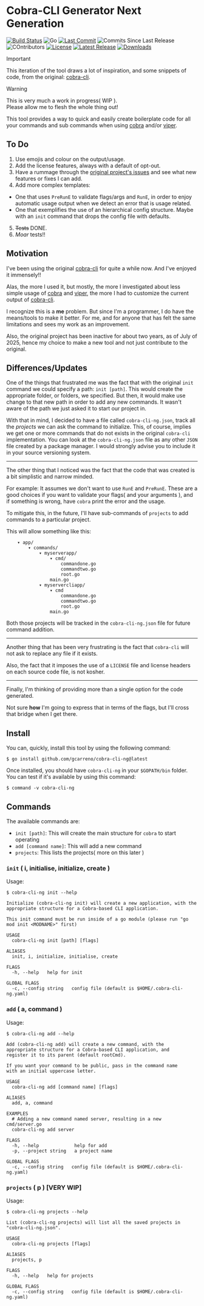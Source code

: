# Cobra-CLI Generator Next Generation
[![Build Status](https://github.com/gcarreno/cobra-cli-ng/actions/workflows/main.yaml/badge.svg?branch=main)](https://github.com/gcarreno/cobra-cli-ng/actions)
![Go](https://img.shields.io/github/languages/top/gcarreno/cobra-cli-ng?logo=go)
[![Last Commit](https://img.shields.io/github/last-commit/gcarreno/cobra-cli-ng?logo=github)](https://github.com/gcarreno/cobra-cli-ng)
![Commits Since Last Release](https://img.shields.io/github/commits-since/gcarreno/cobra-cli-ng/latest?logo=github)
![COntributors](https://img.shields.io/github/contributors/gcarreno/cobra-cli-ng?logo=github)
[![License](https://img.shields.io/github/license/gcarreno/cobra-cli-ng?logo=github)](https://github.com/gcarreno/cobra-cli-ng/blob/main/LICENSE)
[![Latest Release](https://img.shields.io/github/v/release/gcarreno/cobra-cli-ng?label=latest%20releaselogo=github)](https://github.com/gcarreno/cobra-cli-ng/releases/latest)
[![Downloads](https://img.shields.io/github/downloads/gcarreno/cobra-cli-ng/total?logo=github)](https://github.com/gcarreno/cobra-cli-ng/releases)

> [!IMPORTANT]
> This iteration of the tool draws a lot of inspiration, and some snippets of code, from the original: [cobra-cli](https://github.com/spf13/cobra-cli).

> [!WARNING]
> This is very much a work in progress( WIP ).\
> Please allow me to flesh the whole thing out!

This tool provides a way to quick and easily create boilerplate code for all your commands and sub commands when using [cobra](https://github.com/spf13/cobra) and/or [viper](https://github.com/spf13/viper).

## To Do

1. Use emojis and colour on the output/usage.
2. Add the license features, always with a default of opt-out.
3. Have a rummage through the [original project's issues](https://github.com/spf13/cobra-cli/issues) and see what new features or fixes I can add.
4. Add more complex templates:
  - One that uses `PreRunE` to validate flags/args and `RunE`, in order to enjoy automatic usage output when we detect an error that is usage related.
  - One that exemplifies the use of an hierarchical config structure. Maybe with an `init` command that drops the config file with defaults.
5. ~~Tests~~ DONE.
6. _Moar_ tests!!

## Motivation

I've been using the original [cobra-cli](https://github.com/spf13/cobra-cli) for quite a while now. And I've enjoyed it immensely!!

Alas, the more I used it, but mostly, the more I investigated about less simple usage of [cobra](https://github.com/spf13/cobra) and [viper](https://github.com/spf13/viper), the more I had to customize the current output of [cobra-cli](https://github.com/spf13/cobra-cli).

I recognize this is a **me** problem. But since I'm a programmer, I do have the means/tools to make it better. For me, and for anyone that has felt the same limitations and sees my work as an improvement.

Also, the original project has been inactive for about two years, as of July of 2025, hence my choice to make a new tool and not just contribute to the original.

## Differences/Updates

One of the things that frustrated me was the fact that with the original `init` command we could specify a path: `init [path]`.
This would create the appropriate folder, or folders, we specified. But then, it would make use change to that new path in order to add any new commands. It wasn't aware of the path we just asked it to start our project in.

With that in mind, I decided to have a file called `cobra-cli-ng.json`, track all the _projects_ we can ask the command to initialize. This, of course, implies we get one or more commands that do not exists in the original `cobra-cli` implementation. You can look at the `cobra-cli-ng.json` file as any other `JSON` file created by a package manager. I would strongly advise you to include it in your source versioning system.

---

The other thing that I noticed was the fact that the code that was created is a bit simplistic and narrow minded.

For example: It assumes we don't want to use `RunE` and `PreRunE`. These are a good choices if you want to validate your flags( and your arguments ), and if something is wrong, have `cobra` print the error and the usage.

To mitigate this, in the future, I'll have sub-commands of `projects` to add commands to a particular project.

This will allow something like this:
```
    ▾ app/
        ▾ commands/
            ▾ myserverapp/
                ▾ cmd/
                    commandone.go
                    commandtwo.go
                    root.go
                main.go
            ▾ myservercliapp/
                ▾ cmd
                    commandone.go
                    commandtwo.go                    
                    root.go
                main.go
```

Both those projects will be tracked in the `cobra-cli-ng.json` file for future command addition.

---

Another thing that has been very frustrating is the fact that `cobra-cli` will not ask to replace any file if it exists.

Also, the fact that it imposes the use of a `LICENSE` file and license headers on each source code file, is not kosher.

---

Finally, I'm thinking of providing more than a single option for the code generated.

Not sure **how** I'm going to express that in terms of the flags, but I'll cross that bridge when I get there.

## Install

You can, quickly, install this tool by using the following command:
```console
$ go install github.com/gcarreno/cobra-cli-ng@latest
```

Once installed, you should have `cobra-cli-ng` in your `$GOPATH/bin` folder. You can test if it's available by using this command:
```console
$ command -v cobra-cli-ng
```

## Commands

The available commands are:
- `init [path]`: This will create the main structure for `cobra` to start operating
- `add [command name]`: This will add a new command
- `projects`: This lists the projects( more on this later )

### `init` ( i, initialise, initialize, create )

Usage:
```console
$ cobra-cli-ng init --help

Initialize (cobra-cli-ng init) will create a new application, with the 
appropriate structure for a Cobra-based CLI application.

This init command must be run inside of a go module (please run "go mod init <MODNAME>" first)

USAGE
  cobra-cli-ng init [path] [flags]

ALIASES
  init, i, initialize, initialise, create

FLAGS
  -h, --help   help for init

GLOBAL FLAGS
  -c, --config string   config file (default is $HOME/.cobra-cli-ng.yaml)
```

### `add` ( a, command )

Usage:
```console
$ cobra-cli-ng add --help

Add (cobra-cli-ng add) will create a new command, with the 
appropriate structure for a Cobra-based CLI application, and 
register it to its parent (default rootCmd).

If you want your command to be public, pass in the command name
with an initial uppercase letter.

USAGE
  cobra-cli-ng add [command name] [flags]

ALIASES
  add, a, command

EXAMPLES
  # Adding a new command named server, resulting in a new cmd/server.go
  cobra-cli-ng add server

FLAGS
  -h, --help             help for add
  -p, --project string   a project name

GLOBAL FLAGS
  -c, --config string   config file (default is $HOME/.cobra-cli-ng.yaml)
```

### `projects` ( p ) [VERY WIP]

Usage:
```console
$ cobra-cli-ng projects --help

List (cobra-cli-ng projects) will list all the saved projects in "cobra-cli-ng.json".

USAGE
  cobra-cli-ng projects [flags]

ALIASES
  projects, p

FLAGS
  -h, --help   help for projects

GLOBAL FLAGS
  -c, --config string   config file (default is $HOME/.cobra-cli-ng.yaml)
```